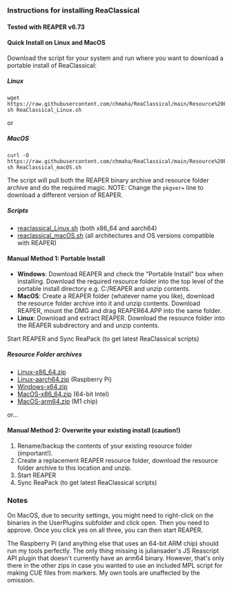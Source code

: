 ### Instructions for installing ReaClassical
#### Tested with REAPER v6.73

#### Quick Install on Linux and MacOS

Download the script for your system and run where you want to download a portable install of ReaClassical:
##### Linux
```
wget https://raw.githubusercontent.com/chmaha/ReaClassical/main/Resource%20Folders/ReaClassical_Linux.sh
sh ReaClassical_Linux.sh
```
 or
##### MacOS
``` 
curl -O https://raw.githubusercontent.com/chmaha/ReaClassical/main/Resource%20Folders/ReaClassical_macOS.sh
sh ReaClassical_macOS.sh
```

The script will pull both the REAPER binary archive and resource folder archive and do the required magic. NOTE: Change the `pkgver=` line to download a different version of REAPER.

##### Scripts

- [reaclassical_Linux.sh](https://raw.githubusercontent.com/chmaha/ReaClassical/main/Resource%20Folders/ReaClassical_Linux.sh) (both x86_64 and aarch64)
- [reaclassical_macOS.sh](https://raw.githubusercontent.com/chmaha/ReaClassical/main/Resource%20Folders/ReaClassical_macOS.sh) (all architectures and OS versions compatible with REAPER) 
<!--- reaclassical_Windows-x64.ps1 -->

#### Manual Method 1: Portable Install
* __Windows__: Download REAPER and check the "Portable Install" box when installing. Download the required resource folder into the top level of the portable install directory e.g. C:/REAPER and unzip contents.
* __MacOS__: Create a REAPER folder (whatever name you like), download the resource folder archive into it and unzip contents. Download REAPER, mount the DMG and drag REAPER64.APP into the same folder.
* __Linux__: Download and extract REAPER. Download the resource folder into the REAPER subdirectory and and unzip contents.

Start REAPER and Sync ReaPack (to get latest ReaClassical scripts)

##### Resource Folder archives

- [Linux-x86_64.zip](https://github.com/chmaha/ReaClassical/raw/main/Resource%20Folders/Linux-x86_64.zip)
- [Linux-aarch64.zip](https://github.com/chmaha/ReaClassical/raw/main/Resource%20Folders/Linux-aarch64.zip) (Raspberry Pi)
- [Windows-x64.zip](https://github.com/chmaha/ReaClassical/raw/main/Resource%20Folders/Windows-x64.zip)
- [MacOS-x86_64.zip](https://github.com/chmaha/ReaClassical/raw/main/Resource%20Folders/MacOS-x86_64.zip) (64-bit Intel)
- [MacOS-arm64.zip](https://github.com/chmaha/ReaClassical/raw/main/Resource%20Folders/MacOS-arm64.zip) (M1 chip)

or...

#### Manual Method 2: Overwrite your existing install (caution!)
1. Rename/backup the contents of your existing resource folder (important!).
2. Create a replacement REAPER resource folder, download the resource folder archive to this location and unzip.
3. Start REAPER
4. Sync ReaPack (to get latest ReaClassical scripts)

### Notes

On MacOS, due to security settings, you might need to right-click on the binaries in the UserPlugins subfolder and click open. Then you need to approve. Once you click yes on all three, you can then start REAPER.

The Raspberry Pi (and anything else that uses an 64-bit ARM chip) should run my tools perfectly. The only thing missing is juliansader's JS Reascript API plugin that doesn't currently have an arm64 binary. However, that's only there in the other zips in case you wanted to use an included MPL script for making CUE files from markers. My own tools are unaffected by the omission.



